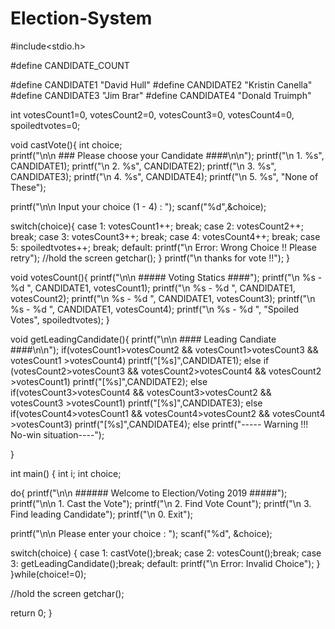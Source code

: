 # Election-System

#include<stdio.h>

#define CANDIDATE_COUNT

#define CANDIDATE1 "David Hull"
#define CANDIDATE2 "Kristin Canella"
#define CANDIDATE3 "Jim Brar"
#define CANDIDATE4 "Donald Truimph"

int votesCount1=0, votesCount2=0, votesCount3=0, votesCount4=0, spoiledtvotes=0;

void castVote(){
int choice;    
printf("\n\n ### Please choose your Candidate ####\n\n");
printf("\n 1. %s", CANDIDATE1);
printf("\n 2. %s", CANDIDATE2);
printf("\n 3. %s", CANDIDATE3);
printf("\n 4. %s", CANDIDATE4);
printf("\n 5. %s", "None of These");

printf("\n\n Input your choice (1 - 4) : ");
scanf("%d",&choice);

switch(choice){
    case 1: votesCount1++; break;
    case 2: votesCount2++; break;
    case 3: votesCount3++; break;
    case 4: votesCount4++; break;
    case 5: spoiledtvotes++; break;
    default: printf("\n Error: Wrong Choice !! Please retry");
             //hold the screen
             getchar();
}
printf("\n thanks for vote !!");
}

void votesCount(){
printf("\n\n ##### Voting Statics ####");
printf("\n %s - %d ", CANDIDATE1, votesCount1);
printf("\n %s - %d ", CANDIDATE1, votesCount2);
printf("\n %s - %d ", CANDIDATE1, votesCount3);
printf("\n %s - %d ", CANDIDATE1, votesCount4);
printf("\n %s - %d ", "Spoiled Votes", spoiledtvotes); 
}

void getLeadingCandidate(){
    printf("\n\n  #### Leading Candiate ####\n\n");
    if(votesCount1>votesCount2 && votesCount1>votesCount3 && votesCount1 >votesCount4)
    printf("[%s]",CANDIDATE1);
    else if (votesCount2>votesCount3 && votesCount2>votesCount4 && votesCount2 >votesCount1)
    printf("[%s]",CANDIDATE2);
    else if(votesCount3>votesCount4 && votesCount3>votesCount2 && votesCount3 >votesCount1)
    printf("[%s]",CANDIDATE3);
    else if(votesCount4>votesCount1 && votesCount4>votesCount2 && votesCount4 >votesCount3)
    printf("[%s]",CANDIDATE4);
    else
    printf("----- Warning !!! No-win situation----");    
    
    
    
}

int main()
{
int i;
int choice;

do{
printf("\n\n ###### Welcome to Election/Voting 2019 #####");
printf("\n\n 1. Cast the Vote");
printf("\n 2. Find Vote Count");
printf("\n 3. Find leading Candidate");
printf("\n 0. Exit");

printf("\n\n Please enter your choice : ");
scanf("%d", &choice);

switch(choice)
{
case 1: castVote();break;
case 2: votesCount();break;
case 3: getLeadingCandidate();break;
default: printf("\n Error: Invalid Choice");
}
}while(choice!=0);

//hold the screen
getchar();

return 0;
}
